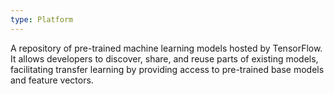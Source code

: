 ```yaml
---
type: Platform
---
```


A repository of pre-trained machine learning models hosted by TensorFlow. It allows developers to discover, share, and reuse parts of existing models, facilitating transfer learning by providing access to pre-trained base models and feature vectors.